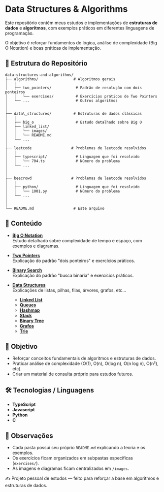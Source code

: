 # Data Structures & Algorithms

Este repositório contém meus estudos e implementações de **estruturas de dados** e **algoritmos**, com exemplos práticos em diferentes linguagens de programação.

O objetivo é reforçar fundamentos de lógica, análise de complexidade (Big O Notation) e boas práticas de implementação.

## 📂 Estrutura do Repositório

```
data-structures-and-algorithms/
├── algorithms/                # Algoritmos gerais
│   |
│   ├── two_pointers/           # Padrão de resolução com dois ponteiros
│   │   └── exercises/          # Exercícios práticos de Two Pointers
│   └── ...                     # Outros algoritmos
│
│
├── data\_structures/          # Estruturas de dados clássicas
│   |
│   ├── big_o                   # Estudo detalhado sobre Big O
│   ├── linked_list/
│   │   └── images/
│   │   └── README.md
│   └── ...
│
├── leetcode                  # Problemas de leetcode resolvidos
│   |
│   ├── typescript/             # Linguagem que foi resolvido
│   │   └── 704.ts              # Número do problema
│   └── ...
│
│
├── beecrowd                  # Problemas de leetcode resolvidos
│   |
│   ├── python/                 # Linguagem que foi resolvido
│   │   └── 1001.py             # Número do problema
│   └── ...
│
│
└── README.md                  # Este arquivo
```

## 📖 Conteúdo

- **[Big O Notation](./algorithms/big_o_notation/README.md)**  
  Estudo detalhado sobre complexidade de tempo e espaço, com exemplos e diagramas.

- **[Two Pointers](./algorithms/two_pointers/README.md)**  
  Explicação do padrão "dois ponteiros" e exercícios práticos.

- **[Binary Search](./algorithms/binary_search/README.md)**  
   Explicação do padrão "busca binaria" e exercícios práticos.

- **[Data Structures](./data_structures/README.md)**  
   Explicações de listas, pilhas, filas, árvores, grafos, etc...
  - **[Linked List](../data_structures/linked_list/)**
  - **[Queues](../data_structures/queues/)**
  - **[Hashmap](../data_structures/hasmap/)**
  - **[Stack](../data_structures/stack/)**
  - **[Binary Tree](../data_structures/binary_tree/)**
  - **[Grafos](../data_structures/grafos/)**
  - **[Trie](../data_structures/trie/)**

## 🚀 Objetivo

- Reforçar conceitos fundamentais de algoritmos e estruturas de dados.
- Praticar análise de complexidade (O(1), O(n), O(log n), O(n log n), O(n²), etc).
- Criar um material de consulta próprio para estudos futuros.

## 🛠 Tecnologias / Linguagens

- **TypeScript**
- **Javascript**
- **Python**
- **C**

## 📌 Observações

- Cada pasta possui seu próprio `README.md` explicando a teoria e os exemplos.
- Os exercícios ficam organizados em subpastas específicas (`exercises/`).
- As imagens e diagramas ficam centralizados em `/images`.

✍️ Projeto pessoal de estudos — feito para reforçar a base em algoritmos e estruturas de dados.
